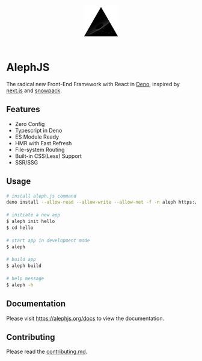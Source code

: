 <div align="center">
    <br/>
    <img src="./examples/hello-world/public/logo.png" width="90" height="90" />
    <br/>
    <br/>
</div>

# AlephJS
The radical new Front-End Framework with React in [Deno](https://deno.land), inspired by [next.js](https://nextjs.org) and [snowpack](https://www.snowpack.dev).

## Features
- Zero Config
- Typescript in Deno
- ES Module Ready
- HMR with Fast Refresh
- File-system Routing
- Built-in CSS(Less) Support
- SSR/SSG

## Usage
```bash
# install aleph.js command
deno install --allow-read --allow-write --allow-net -f -n aleph https://deno.land/x/aleph/cli.ts

# initiate a new app
$ aleph init hello
$ cd hello

# start app in development mode
$ aleph

# build app
$ aleph build

# help message
$ aleph -h
```

## Documentation
Please visit https://alephjs.org/docs to view the documentation.

## Contributing
Please read the [contributing.md](CONTRIBUTING.md).
